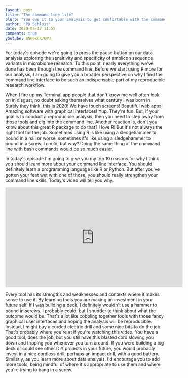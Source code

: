```yaml
---
layout: post
title: "The command line life"
blurb: "You owe it to your analysis to get comfortable with the command line"
author: "PD Schloss"
date: 2020-08-17 11:55
comments: true
youtube: BNG0kdK76WU
---
```


For today's episode we're going to press the pause button on our data analysis exploring the sensitivity and specificity of amplicon sequence variants in microbiome research. To this point, nearly everything we've done has been through the command line. Before we start using R more for our analysis, I am going to give you a broader perspective on why I find the command line interface to be such an indispensable part of my reproducible research workflow.

When I fire up my Terminal app people that don't know me well often look on in disgust, no doubt asking themselves what century I was born in. Surely they think, this is 2020! We have touch screens! Beautiful web apps! Amazing software with graphical interfaces! Yup. They're fun. But, if your goal is to conduct a reproducible analysis, then you need to step away from those tools and dig into the command line. Another reaction is, don't you know about this great R package to do that? I love R! But it's not always the right tool for the job. Sometimes using R is like using a sledgehammer to pound in a nail or worse, sometimes it's like using a sledgehammer to pound in a screw. I could, but why? Doing the same thing at the command line with bash commands would be so much easier.

In today's episode I'm going to give you my top 10 reasons for why I think you should learn more about your command line interface. You should definitely learn a programming language like R or Python. But after you've gotten your feet wet with one of those, you should really strengthen your command line skills. Today's video will tell you why.


<iframe style="margin: 0 auto;display:block;" width="560" height="315" src="https://www.youtube.com/embed/{{ page.youtube }}" frameborder="0" allow="accelerometer; autoplay; encrypted-media; gyroscope; picture-in-picture" allowfullscreen></iframe>



Every tool has its strengths and weaknesses and contexts where it makes sense to use it. By learning tools you are making an investment in your future self. If I was building a deck, I definitely wouldn't use a hammer to pound in screws. I probably could, but I shudder to think about what the outcome would be. That's a lot like cobbling together tools with those fancy graphical user interfaces and hoping the analysis will be reproducible. Instead, I might buy a corded electric drill and some nice bits to do the job. That's probably where you're at if you're watching this video. You have a good tool, does the job, but you still have this blasted cord slowing you down and tripping you whenever you turn around. If you were building a big deck or could see other DIY projects in your future, you would probably invest in a nice cordless drill, perhaps an impact drill, with a good battery. Similarly, as you learn more about data analysis, I'd encourage you to add more tools, being mindful of where it's appropriate to use them and where you're trying to bang in a screw.
